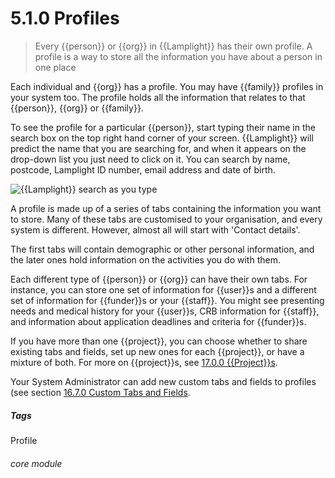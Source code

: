 # 5.1.0 Profiles

> Every {{person}} or {{org}} in {{Lamplight}} has their own profile. A profile is a way to store all the information you have about a person in one place

Each individual and {{org}} has a profile. You may have {{family}} profiles in your system too. The profile holds all the information that relates to that {{person}}, {{org}} or {{family}}. 

To see the profile for a particular {{person}}, start typing their name in the search box on the top right hand corner of your screen. {{Lamplight}} will predict the name that you are searching for, and when it appears on the drop-down list you just need to click on it.  You can search by name, postcode, Lamplight ID number, email address and date of birth.

![{{Lamplight}} search as you type](5.1.0a.png)

A profile is made up of a series of tabs containing the information you want to store. Many of these tabs are customised to your organisation, and every system is different. However, almost all will start with 'Contact details'.  

The first tabs will contain demographic or other personal information, and the later ones hold information on the activities you do with them.

Each different type of {{person}} or {{org}} can have their own tabs. For instance, you can store one set of information for {{user}}s and a different set of information for {{funder}}s or your {{staff}}. You might see presenting needs and medical history for your {{user}}s, CRB information for {{staff}}, and information about application deadlines and criteria for {{funder}}s. 

If you have more than one {{project}}, you can choose whether to share existing tabs and fields, set up new ones for each {{project}}, or have a mixture of both. For more on {{project}}s, see [17.0.0 {{Project}}s](/help/index/p/17.0.0).

Your System Administrator can add new custom tabs and fields to profiles (see section [16.7.0  Custom Tabs and Fields](/help/index/p/16.7.0). 


##### Tags
Profile

###### core module


